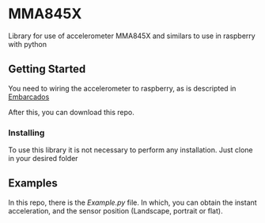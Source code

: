 # MMA845X

Library for use of accelerometer MMA845X and similars to use in raspberry with python

## Getting Started

You need to wiring the accelerometer to raspberry, as is descripted in [Embarcados](https://www.embarcados.com.br/acelerometro-mma845x-com-raspberry-pi/)


After this, you can download this repo.

### Installing

To use this library it is not necessary to perform any installation. Just clone in your desired folder 


## Examples

In this repo, there is the *Example.py* file. In which, you can obtain the instant acceleration, and the sensor position (Landscape, portrait or flat).





